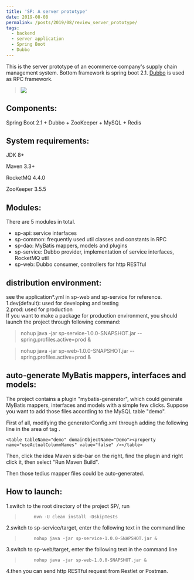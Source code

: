 ```yaml
---
title: 'SP: A server prototype'
date: 2019-08-08
permalink: /posts/2019/08/review_server_prototype/
tags:
  - backend
  - server application
  - Spring Boot
  - Dubbo
---
```


This is the server prototype of an ecommerce company's supply chain management system. Bottom framework is spring boot 2.1.
[Dubbo](https://dubbo.apache.org/en-us/) is used as RPC framework.

<!--more-->

> ![](https://xiaoluo-whu.github.io/files/images/general_backend_structure.png)

## Components:
Spring Boot 2.1 + Dubbo + ZooKeeper + MySQL + Redis 

## System requirements:
JDK 8+  

Maven 3.3+

RocketMQ 4.4.0

ZooKeeper 3.5.5

## Modules:
There are 5 modules in total.  
* sp-api: service interfaces  
* sp-common: frequently used util classes and constants in RPC  
* sp-dao: MyBatis mappers, models and plugins  
* sp-service: Dubbo provider, implementation of service interfaces, RocketMQ util  
* sp-web: Dubbo consumer, controllers for http RESTful  

## distribution environment:
see the application*.yml in sp-web and sp-service for reference.  
1.dev(default): used for developing and testing  
2.prod: used for production  
If you want to make a package for production environment, you should launch the project through following command:
> nohup java -jar sp-service-1.0.0-SNAPSHOT.jar --spring.profiles.active=prod &
  
> nohup java -jar sp-web-1.0.0-SNAPSHOT.jar --spring.profiles.active=prod &  

## auto-generate MyBatis mappers, interfaces and models:
The project contains a plugin "mybatis-generator", which could generate MyBatis mappers, interfaces and models with a simple few clicks.
Suppose you want to add those files according to the MySQL table "demo".   

First of all, modifying the generatorConfig.xml through adding the following line in the area of tag <context id="MysqlContext">.  

	<table tableName="demo" domainObjectName="Demo"><property name="useActualColumnNames" value="false" /></table>  
	
Then, click the idea Maven side-bar on the right, find the plugin and right click it, then select "Run Maven Build".     	   

Then those tedius mapper files could be auto-generated.   

## How to launch:
1.switch to the root directory of the project SP/, run    
>   	   mvn -U clean install -DskipTests  

2.switch to sp-service/target, enter the following text in the command line  
>          nohup java -jar sp-service-1.0.0-SNAPSHOT.jar &
  
3.switch to sp-web/target, enter the following text in the command line  
>          nohup java -jar sp-web-1.0.0-SNAPSHOT.jar &
  
4.then you can send http RESTful request from Restlet or Postman.    